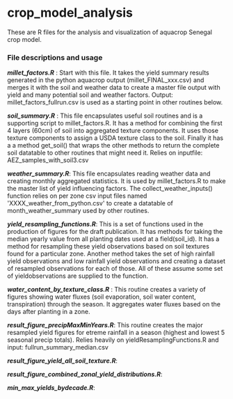 # crop_model_analysis #
These are R files for the analysis and visualization of aquacrop Senegal crop model.

### File descriptions and usage ###
***millet_factors.R*** : Start with this file. It takes the yield summary results generated in the python aquacrop output (millet_FINAL_xxx.csv) and merges it with the soil and weather data to create a master file output with yield and many potential soil and weather factors. Output: millet_factors_fullrun.csv is used as a starting point in other routines below.

***soil_summary.R*** : This file encapsulates useful soil routines and is a supporting script to millet_factors.R. It has a method for combining the first 4 layers (60cm) of soil into aggregated texture components. It uses those texture components to assign a USDA texture class to the soil. Finally it has a a method get_soil() that wraps the other methods to return the complete soil datatable to other routines that might need it.  Relies on inputfile:  AEZ_samples_with_soil3.csv

***weather_summary.R***: This file encapsulates reading weather data and creating monthly aggregated statistics. It is used by millet_factors.R to make the master list of yield influencing factors. The collect_weather_inputs() function relies on per zone csv input files named 'XXXX_weather_from_python.csv' to create a datatable of month_weather_summary used by other routines. 

***yield_resampling_functions.R***: This is a set of functions used in the production of figures for the draft publication. It has methods for taking the median yearly value from all planting dates used at a field(soil_id). It has a method for resampling these yield observations based on soil textures found for a particular zone. Another method takes the set of high rainfall yield observations and low rainfall yield observations and creating a dataset of resampled observations for each of those. All of these assume some set of yieldobservations are supplied to the function.

***water_content_by_texture_class.R*** : This routine creates a variety of figures showing water fluxes (soil evaporation, soil water content, transpiration) through the season. It aggregates water fluxes based on the days after planting in a zone.


***result_figure_precipMaxMinYears.R***: This routine creates the major resampled yield figures for etreme rainfall in a season (highest and lowest 5 seasonal precip totals). Relies heavily on yieldResamplingFunctions.R and input:  fullrun_summary_median.csv


***result_figure_yield_all_soil_texture.R***:


***result_figure_combined_zonal_yield_distributions.R***:


***min_max_yields_bydecade.R***:

